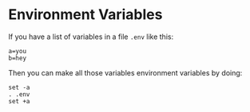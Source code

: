 Environment Variables
=====================

If you have a list of variables in a file `.env` like this:

```
a=you
b=hey
```

Then you can make all those variables environment variables by doing:

```
set -a
. .env
set +a
```
